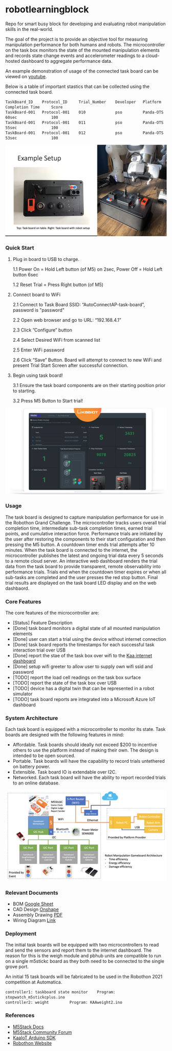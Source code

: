 # robotlearningblock
Repo for smart busy block for developing and evaluating robot manipulation skills in the real-world.

The goal of the project is to provide an objective tool for measuring manipulation performance for both humans and robots. The microcontroller on the task box monitors the state of the mounted manipulation elements and records state change events and accelerometer readings to a cloud-hosted dashboard to aggregate performance data.

An example demonstration of usage of the connected task board can be viewed on [youtube](https://youtu.be/LJFTypNZrFs).

Below is a table of important stastics that can be collected using the connected task board.

~~~
TaskBoard_ID    Protocol_ID     Trial_Number    Developer   Platform    Completion Time     Score
TaskBoard-001   Protocol-001    010             pso         Panda-OTS   60sec               100  
TaskBoard-001   Protocol-001    011             pso         Panda-OTS   55sec               100  
TaskBoard-001   Protocol-001    012             pso         Panda-OTS   53sec               100  
~~~

![RobotSetupExample.png](/assets/images/RobotSetupExample.png)

### Quick Start
1. Plug in board to USB to charge.

	1.1 Power On = Hold Left button (of M5) on 2sec, Power Off = Hold Left button 6sec

	1.2 Reset Trial = Press Right button (of M5)

2. Connect board to WiFi

	2.1 Connect to Task Board SSID: “AutoConnectAP-task-board”, password is "password"

	2.2 Open web browser and go to URL: “192.168.4.1”

	2.3 Click ”Configure” button

	2.4 Select Desired WiFi from scanned list

	2.5 Enter WiFi password

	2.6 Click “Save” Button. Board will attempt to connect to new WiFi and present Trial Start Screen after successful connection. 

3. Begin using task board!

	3.1 Ensure the task board components are on their starting position prior to starting.

	3.2 Press M5 Button to Start trial!

![KaaIoTDashboard.png](/assets/images/KaaIoTwithDashboard.png)

### Usage 
The task board is designed to capture manipulation performance for use in the Robothon Grand Challenge. The microcontroller tracks users overall trial completion time, intermediate sub-task completion times, earned trial points, and cumulative interaction force. Performance trials are initiated by the user after restoring the components to their start configuration and then pressing the M5 button. A countdown timer ends trial attempts after 10 minutes. When the task board is connected to the internet, the microcontroller publishes the latest and ongoing trial data every 5 seconds to a remote cloud server. An interactive web dashboard renders the trial data from the task board to provide transparent, remote observability into performance trials. Trials end when the countdown timer expires or when all sub-tasks are completed and the user presses the red stop button. Final trial results are displayed on the task board LED display and on the web dashbaord.

### Core Features

The core features of the microcontroller are:
- [Status] Feature Description
- [Done] task board monitors a digital state of all mounted manipulation elements
- [Done] user can start a trial using the device without internet connection
- [Done] task board reports the timestamps for each successful task interaction trial over USB
- [Done] report the stae of the task box over wifi to the [Kaa internet dashboard](https://cloud.kaaiot.com/solutions/bvhkhrtbhnjc0btkj7r0/dashboards/) 
- [Done] setup wifi greeter to allow user to supply own wifi ssid and password
- [TODO] report the load cell readings on the task box surface
- [TODO] report the state of the task box over USB
- [TODO] device has a digital twin that can be represented in a robot simulator
- [TODO] task board reports are integrated into a Microsoft Azure IoT dashboard

### System Architecture

Each task board is equipped with a microcontroller to monitor its state. Task boards are designed with the following features in mind:
- Affordable. Task boards should ideally not exceed $200 to incentive others to use the platform instead of making their own. The design is intended to be open sourced. 
- Portable. Task boards will have the capability to record trials untethered on battery power.
- Extensible. Task board IO is extendable over I2C. 
- Networked. Each task board will have the ability to report recorded trials to an online database.

![SystemArchitecture.png](/assets/images/SystemArchitecture.png)

### Relevant Documents
- BOM [Google Sheet](https://docs.google.com/spreadsheets/d/1id1LLbRTHQwQDf9HCM8Hft5gwp9QI8y8CJt2JUEMMQk/edit?usp=sharing)
- CAD Design [Onshape](https://cad.onshape.com/documents/9a15cff68aad2604a1373593/w/144a51d8ddacf96586ad0e0d/e/052e579b24ce3c66ae263023)
- Assembly Drawing [PDF](https://drive.google.com/file/d/1hJSEHZe9U0Q7VRQKNKOsz96tIN9Y0mhF/view?usp=sharing)
- Wiring Diagram [Link](/assets/images/TaskBoard-5Level-Wiring.png)

### Deployment
The initial task boards will be equipped with two microcontrollers to read and send the sensors and report them to the internet dashboard. The reason for this is the weigh module and pbhub units are compatible to run on a single m5stickc board as they both need to be connected to the single grove port. 

An initial 15 task boards will be fabricated to be used in the Robothon 2021 competition at Automatica.

	controller1: taskboard state monitor 	Program: stopwatch_m5stickcplus.ino
	controller2: weight			Program: KAAweight2.ino

### References
- [M5Stack Docs](https://docs.m5stack.com/#/)
- [M5Stack Community Forum](https://community.m5stack.com/category/17/m5-stick-stickc)
- [KaaIoT Arduino SDK](https://github.com/kaaproject/kaa-arduino-sdk)
- [Robothon Website](https://www.robothon-grand-challenge.com)
